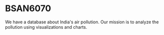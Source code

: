 # BSAN6070

We have a database about India's air pollution. 
Our mission is to analyze the pollution using visualizations and charts. 
